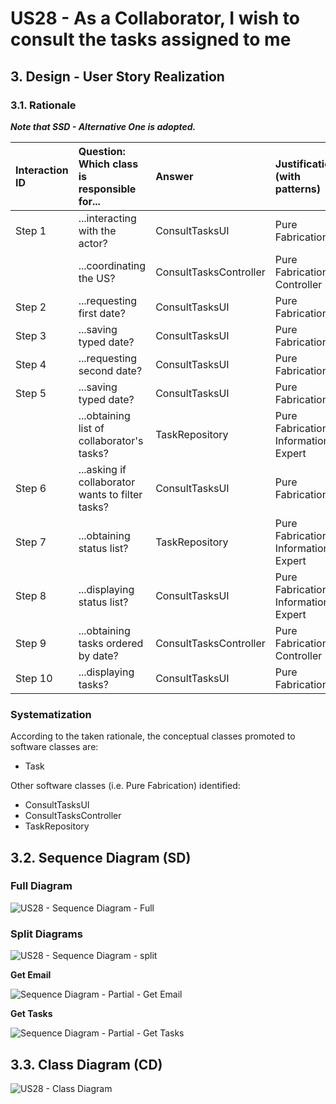 # US28 - As a Collaborator, I wish to consult the tasks assigned to me

## 3. Design - User Story Realization

### 3.1. Rationale

_**Note that SSD - Alternative One is adopted.**_

| Interaction ID | Question: Which class is responsible for...      | Answer                    | Justification (with patterns)                               |
|:---------------|:-------------------------------------------------|:--------------------------|:------------------------------------------------------------|
| Step 1         | ...interacting with the actor?                   | ConsultTasksUI            | Pure Fabrication                                            |
|                | ...coordinating the US?                          | ConsultTasksController    | Pure Fabrication, Controller                                |
| Step 2         | ...requesting first date?                        | ConsultTasksUI            | Pure Fabrication                                            |
| Step 3         | ...saving typed date?                            | ConsultTasksUI            | Pure Fabrication                                            |
| Step 4         | ...requesting second date?                       | ConsultTasksUI            | Pure Fabrication                                            |
| Step 5         | ...saving typed date?                            | ConsultTasksUI            | Pure Fabrication                                            |
|                | ...obtaining list of collaborator's tasks?       | TaskRepository            | Pure Fabrication, Information Expert                        |
| Step 6         | ...asking if collaborator wants to filter tasks? | ConsultTasksUI            | Pure Fabrication                                            |              
| Step 7         | ...obtaining status list?                        | TaskRepository            | Pure Fabrication, Information Expert                        | 
| Step 8         | ...displaying status list?                       | ConsultTasksUI            | Pure Fabrication, Information Expert                        | 
| Step 9         | ...obtaining tasks ordered by date?              | ConsultTasksController    | Pure Fabrication, Controller                                |
| Step 10        | ...displaying tasks?                             | ConsultTasksUI            | Pure Fabrication                                            |

### Systematization ##

According to the taken rationale, the conceptual classes promoted to software classes are:

* Task

Other software classes (i.e. Pure Fabrication) identified:

* ConsultTasksUI
* ConsultTasksController
* TaskRepository


## 3.2. Sequence Diagram (SD)

### Full Diagram

![US28 - Sequence Diagram - Full](svg/us028-sequence-diagram-full.svg)

### Split Diagrams

![US28 - Sequence Diagram - split](svg/us028-sequence-diagram-split.svg)

**Get Email**

![Sequence Diagram - Partial - Get Email](svg/us028-sequence-diagram-partial-get-email.svg)

**Get Tasks**

![Sequence Diagram - Partial - Get Tasks](svg/us028-sequence-diagram-partial-get-tasks.svg)


## 3.3. Class Diagram (CD)

![US28 - Class Diagram](svg/us028-class-diagram.svg)